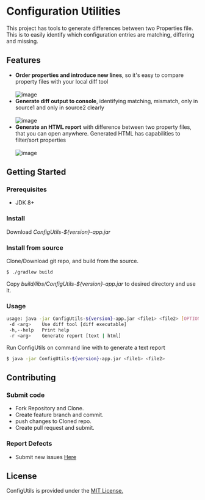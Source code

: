 # Configuration Utilities

This project has tools to generate differences between two Properties file. 
This is to easily identify which configuration entries are matching, differing and missing.

## Features
- **Order properties and introduce new lines**, so it's easy to compare property files with your local diff tool
<br><br>
![image](https://user-images.githubusercontent.com/4230336/133955547-9a83344e-e57d-43db-98d9-87ce8c7cd652.png)
- **Generate diff output to console**, identifying matching, mismatch, only in source1 and only in source2 clearly
<br><br>
![image](https://user-images.githubusercontent.com/4230336/133955976-aeb27265-3221-4308-bd5a-865605caecae.png)
- **Generate an HTML report** with difference between two property files, that you can open anywhere. Generated HTML has capabilities to filter/sort properties
<br><br>
![image](https://user-images.githubusercontent.com/4230336/133956204-4aaa56de-4097-463e-8e0e-5ed184e3339a.png)
 
## Getting Started
### Prerequisites
- JDK 8+
### Install
Download *ConfigUtils-${version}-app.jar*
### Install from source
Clone/Download git repo, and build from the source.
```bash
$ ./gradlew build
```
Copy *build/libs/ConfigUtils-${version}-app.jar* to desired directory and use it.
### Usage
```bash
usage: java -jar ConfigUtils-${version}-app.jar <file1> <file2> [OPTIONS]
 -d <arg>    Use diff tool [diff executable]
 -h,--help   Print help
 -r <arg>    Generate report [text | html]
```
Run ConfigUtils on command line with to generate a text report
```bash
$ java -jar ConfigUtils-${version}-app.jar <file1> <file2>
```

## Contributing
### Submit code
- Fork Repository and Clone.
- Create feature branch and commit.
- push changes to Cloned repo.
- Create pull request and submit.
### Report Defects
- Submit new issues [Here](https://github.com/vkkotha/ConfigUtils/issues/new)

## License
ConfigUtils is provided under the [MIT License.](https://github.com/vkkotha/ConfigUtils/blob/master/LICENSE)
